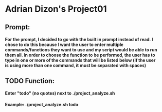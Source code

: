 <h1> Adrian Dizon's Project01
<h2> Prompt:
<h4> For the prompt, I decided to go with the built in prompt instead of read. I chose to do this because
I want the user to enter multiple commands/functions they want to use and my script would be able to run them all.
In order to choose the function to be performed, the user has to type in one or more of the commands that will be listed
below (if the user is using more than one command, it must be separated with spaces)
<h2>TODO Function:
<h4>Enter "todo" (no quotes) next to ./project_analyze.sh
<h4>Example: ./project_analyze.sh todo 
